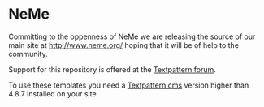 # NeMe

Committing to the oppenness of NeMe we are releasing the source of our main site at http://www.neme.org/ hoping that it will be of help to the community.

Support for this repository is offered at the [Textpattern forum](http://forum.textpattern.com/viewtopic.php?pid=302334).

To use these templates you need a [Textpattern cms](http://www.textpattern.com) version higher than 4.8.7  installed on your site.
